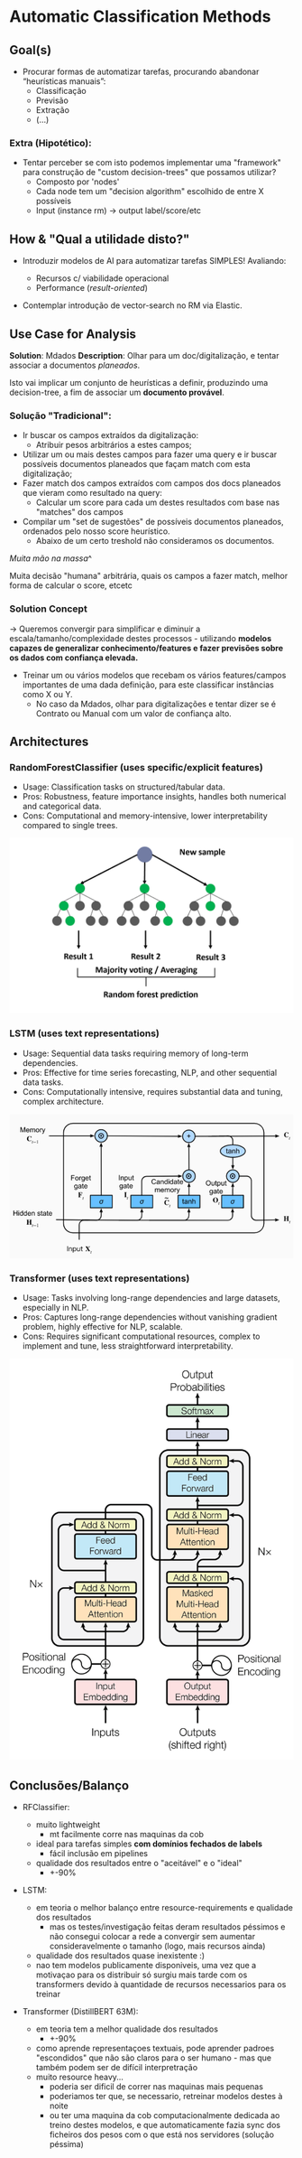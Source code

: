 # Automatic Classification Methods


## Goal(s)
- Procurar formas de automatizar tarefas, procurando abandonar “heurísticas manuais”:
    - Classificação
    - Previsão
    - Extração
    - (…)

### Extra (Hipotético):
- Tentar perceber se com isto podemos implementar uma "framework" para construção de "custom decision-trees" que possamos utilizar?
    - Composto por 'nodes'
    - Cada node tem um "decision algorithm" escolhido de entre X possíveis
    - Input (instance rm) -> output label/score/etc


## How & "Qual a utilidade disto?"

- Introduzir modelos de AI para automatizar tarefas SIMPLES!
    Avaliando:
    - Recursos c/ viabilidade operacional
    - Performance (*result-oriented*)

- Contemplar introdução de vector-search no RM via Elastic.


## Use Case for Analysis

**Solution**: Mdados
**Description**: Olhar para um doc/digitalização, e tentar associar a documentos *planeados*.

Isto vai implicar um conjunto de heurísticas a definir, produzindo uma decision-tree, a fim de associar um **documento provável**.


### Solução "Tradicional":
- Ir buscar os campos extraídos da digitalização:
    - Atribuir pesos arbitrários a estes campos;
- Utilizar um ou mais destes campos para fazer uma query e ir buscar possíveis documentos planeados que façam match com esta digitalização; 
- Fazer match dos campos extraídos com campos dos docs planeados que vieram como resultado na query:
    - Calcular um score para cada um destes resultados com base nas "matches" dos campos
- Compilar um "set de sugestões" de possíveis documentos planeados, ordenados pelo nosso score heurístico.
    - Abaixo de um certo treshold não consideramos os documentos.

*Muita mão na massa*^

Muita decisão "humana" arbitrária, quais os campos a fazer match, melhor forma de calcular o score, etcetc

### Solution Concept
-> Queremos convergir para simplificar e diminuir a escala/tamanho/complexidade destes processos - utilizando **modelos capazes de generalizar conhecimento/features e fazer previsões sobre os dados com confiança elevada.**

- Treinar um ou vários modelos que recebam os vários features/campos importantes de uma dada definição, para este classificar instâncias como X ou Y.
    - No caso da Mdados, olhar para digitalizações e tentar dizer se é Contrato ou Manual com um valor de confiança alto.


## Architectures

### RandomForestClassifier (uses specific/explicit features)
* Usage: Classification tasks on structured/tabular data.
* Pros: Robustness, feature importance insights, handles both numerical and categorical data.
* Cons: Computational and memory-intensive, lower interpretability compared to single trees.

![alt text](images/rfc.png)

### LSTM (uses text representations)
* Usage: Sequential data tasks requiring memory of long-term dependencies.
* Pros: Effective for time series forecasting, NLP, and other sequential data tasks.
* Cons: Computationally intensive, requires substantial data and tuning, complex architecture.

![alt text](images/lstm.png)

### Transformer (uses text representations)
* Usage: Tasks involving long-range dependencies and large datasets, especially in NLP.
* Pros: Captures long-range dependencies without vanishing gradient problem, highly effective for NLP, scalable.
* Cons: Requires significant computational resources, complex to implement and tune, less straightforward interpretability.

![alt text](images/transformer.webp)


## Conclusões/Balanço

- RFClassifier: 
    - muito lightweight
        - mt facilmente corre nas maquinas da cob
    - ideal para tarefas simples **com domínios fechados de labels**
        - fácil inclusão em pipelines
    - qualidade dos resultados entre o "aceitável" e o "ideal"
        - +-90%

- LSTM:
    - em teoria o melhor balanço entre resource-requirements e qualidade dos resultados
        - mas os testes/investigação feitas deram resultados péssimos e não consegui colocar a rede
        a convergir sem aumentar consideravelmente o tamanho (logo, mais recursos ainda)
    - qualidade dos resultados quase inexistente :) 
    - nao tem modelos publicamente disponiveis, uma vez que a motivaçao para os distribuir
    só surgiu mais tarde com os transformers devido à quantidade de recursos necessarios
    para os treinar

- Transformer (DistillBERT 63M):
    - em teoria tem a melhor qualidade dos resultados
        - +-90%
    - como aprende representaçoes textuais, pode aprender padroes "escondidos"
    que não são claros para o ser humano - mas que também podem ser de 
    difícil interpretração
    - muito resource heavy...
        - poderia ser dificil de correr nas maquinas mais pequenas
        - poderiamos ter que, se necessario, retreinar modelos destes
        à noite
        - ou ter uma maquina da cob computacionalmente dedicada ao treino destes modelos,
        e que automaticamente fazia sync dos ficheiros dos pesos com o que está nos servidores
        (solução péssima)

